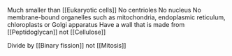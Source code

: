 Much smaller than [[Eukaryotic cells]]
No centrioles
No nucleus
No membrane-bound organelles such as mitochondria, endoplasmic reticulum, chloroplasts or Golgi apparatus
Have a wall that is made from [[Peptidoglycan]] not [[Cellulose]]

Divide by [[Binary fission]] not [[Mitosis]]
